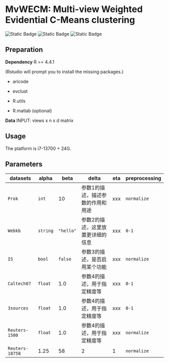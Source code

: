 # MvWECM: Multi-view Weighted Evidential C-Means clustering
![Static Badge](https://img.shields.io/badge/Multi%20view%20Clustering-green)
![Static Badge](https://img.shields.io/badge/R-blue)
![Static Badge](https://img.shields.io/badge/Pattern%20Recognition-orange)

## Preparation
**Dependency**
R == 4.4.1

(Rstudio will prompt you to install the missing packages.)

* aricode 

* evclust 

* R.utils

* R.matlab  (optional)

**Data**
INPUT: views x n x d matrix 

## Usage
The platform is i7-13700 + 24G.

## Parameters

| datasets         | alpha     | beta    | delta |  eta  | preprocessing  | 
| -------------- | -------- | ---------- | --------------------------- | ------| ------|
| `Prok`         | `int`    | 10         | 参数1的描述，描述参数的作用和用途 | xxx |`normalize` |
| `Webkb`        | `string` | `"hello"`  | 参数2的描述，这里放置更详细的信息 | xxx|`0-1` |
| `IS`           | `bool`   | `false`    | 参数3的描述，是否启用某个功能 | xxx |`normalize` |
| `Caltech07`    | `float`  | 1.0        | 参数4的描述，用于指定精度等 | xxx |`0-1` |
| `3sources`     | `float`  | 1.0        | 参数4的描述，用于指定精度等 | xxx |`0-1`|
| `Reuters-1500` | `float`  | 1.0        | 参数4的描述，用于指定精度等 | xxx |`normalize` |
| `Reuters-18758`|   1.25   | 58         | 2 | 1 |`normalize` |
